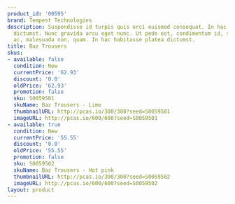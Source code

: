 ```yaml
---
product_id: '00595'
brand: Tempest Technologies
description: Suspendisse id turpis quis orci euismod consequat. In hac habitasse platea
  dictumst. Nunc gravida arcu eget nunc. Ut pede est, condimentum id, scelerisque
  ac, malesuada non, quam. In hac habitasse platea dictumst.
title: Baz Trousers
skus:
- available: false
  condition: New
  currentPrice: '62.93'
  discount: '0.0'
  oldPrice: '62.93'
  promotion: false
  sku: S0059501
  skuName: Baz Trousers - Lime
  thumbnailURL: http://pcas.io/300/300?seed=S0059501
  imageURL: http://pcas.io/600/600?seed=S0059501
- available: true
  condition: New
  currentPrice: '55.55'
  discount: '0.0'
  oldPrice: '55.55'
  promotion: false
  sku: S0059502
  skuName: Baz Trousers - Hot pink
  thumbnailURL: http://pcas.io/300/300?seed=S0059502
  imageURL: http://pcas.io/600/600?seed=S0059502
layout: product
---
```

